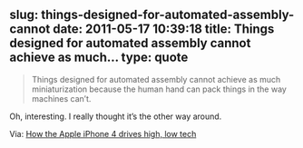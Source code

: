 slug: things-designed-for-automated-assembly-cannot
date: 2011-05-17 10:39:18
title: Things designed for automated assembly cannot achieve as much...
type: quote
---

> Things designed for automated assembly cannot achieve as much miniaturization because the human hand can pack things in the way machines can’t.

Oh, interesting. I really thought it’s the other way around.

 Via: [How the Apple iPhone 4 drives high, low tech](http://www.eetimes.com/electronics-news/4215353/Apple-iPhone-drives-high-low-tech?pageNumber=1)
